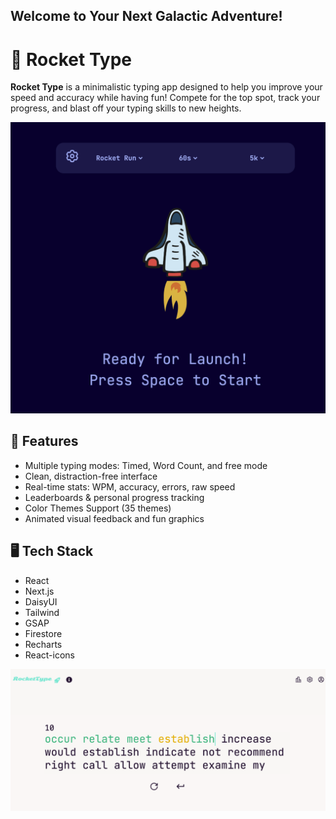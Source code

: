 ## Welcome to Your Next Galactic Adventure!

# 🚀 Rocket Type

**Rocket Type** is a minimalistic typing app designed to help you improve your speed and accuracy while having fun! Compete for the top spot, track your progress, and blast off your typing skills to new heights.

![alt text](<Screenshot 2025-06-20 at 22.29.58.png>)

## 🚩 Features

- Multiple typing modes: Timed, Word Count, and free mode
- Clean, distraction-free interface
- Real-time stats: WPM, accuracy, errors, raw speed
- Leaderboards & personal progress tracking
- Color Themes Support (35 themes)
- Animated visual feedback and fun graphics

## 🖥️ Tech Stack

- React
- Next.js
- DaisyUI
- Tailwind
- GSAP
- Firestore
- Recharts
- React-icons

![alt text](image.png)
